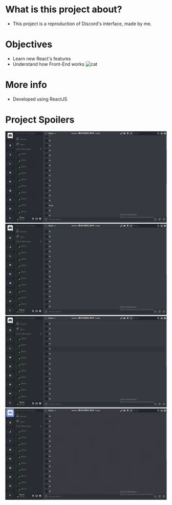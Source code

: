 
# What is this project about?


   - This project is a reproduction of Discord's interface, made by me.

# Objectives

  - Learn new React's features
  - Understand how Front-End works
![cat](https://media.giphy.com/media/JIX9t2j0ZTN9S/giphy.gif)

# More info 

  - Developed using ReactJS

# Project Spoilers

![gif1](gif1.gif)
![gif2](gif2.gif)
![gif3](gif3.gif)
![gif4](gif4.gif)
